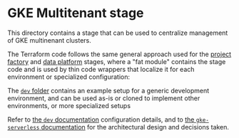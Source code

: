 # GKE Multitenant stage

This directory contains a stage that can be used to centralize management of GKE multinenant clusters.

The Terraform code follows the same general approach used for the [project factory](../03-project-factory/) and [data platform](../03-data-platform/) stages, where a "fat module" contains the stage code and is used by thin code wrappers that localize it for each environment or specialized configuration:

The [`dev` folder](./dev/) contains an example setup for a generic development environment, and can be used as-is or cloned to implement other environments, or more specialized setups

Refer to [the `dev` documentation](./dev/README.md) configuration details, and to [the `gke-serverless` documentation](../../../blueprints/gke-serverless/multitenant-fleet) for the architectural design and decisions taken.
